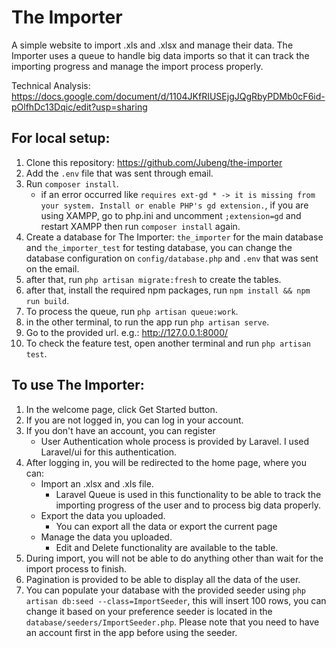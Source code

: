 # The Importer

A simple website to import .xls and .xlsx and manage their data.
The Importer uses a queue to handle big data imports so that it can track the importing progress and manage the import process properly.

Technical Analysis: https://docs.google.com/document/d/1104JKfRIUSEjgJQgRbyPDMb0cF6id-pOlfhDc13Dqic/edit?usp=sharing

## For local setup:
1. Clone this repository: https://github.com/Jubeng/the-importer
2. Add the `.env` file that was sent through email.
2. Run `composer install`.
    - if an error occurred like `requires ext-gd * -> it is missing from your system. Install or enable PHP's gd extension.`, if you are using XAMPP, go to php.ini and uncomment `;extension=gd` and restart XAMPP then run `composer install` again.
3. Create a database for The Importer: `the_importer` for the main database and `the_importer_test` for testing database, you can change the database configuration on `config/database.php` and `.env` that was sent on the email.
4. after that, run `php artisan migrate:fresh` to create the tables.
5. after that, install the required npm packages, run `npm install && npm run build`.
5. To process the queue, run `php artisan queue:work`.
5. in the other terminal, to run the app run `php artisan serve`.
7. Go to the provided url. e.g.: http://127.0.0.1:8000/
8. To check the feature test, open another terminal and run `php artisan test`.

## To use The Importer:
1. In the welcome page, click Get Started button.
2. If you are not logged in, you can log in your account.
3. If you don't have an account, you can register
    - User Authentication whole process is provided by Laravel. I used Laravel/ui for this authentication.
4. After logging in, you will be redirected to the home page, where you can:
    - Import an .xlsx and .xls file.
        - Laravel Queue is used in this functionality to be able to track the importing progress of the user and to process big data properly.
    - Export the data you uploaded.
        - You can export all the data or export the current page
    - Manage the data you uploaded.
        - Edit and Delete functionality are available to the table.
5. During import, you will not be able to do anything other than wait for the import process to finish.
6. Pagination is provided to be able to display all the data of the user.
5. You can populate your database with the provided seeder using `php artisan db:seed --class=ImportSeeder`, this will insert 100 rows, you can change it based on your preference seeder is located in the `database/seeders/ImportSeeder.php`. Please note that you need to have an account first in the app before using the seeder.

